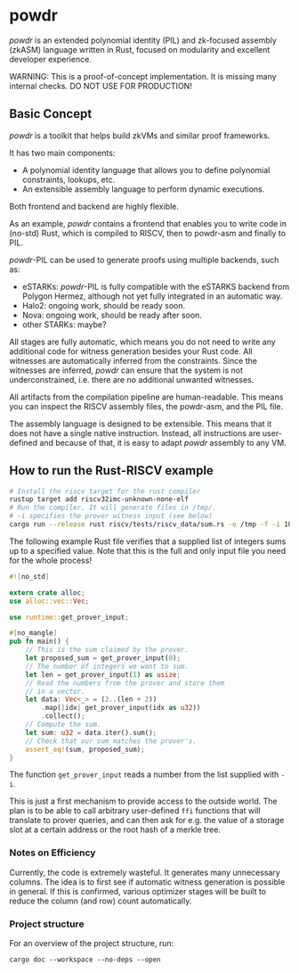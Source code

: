 # powdr

*powdr* is an extended polynomial identity (PIL) and zk-focused assembly (zkASM)
language written in Rust, focused on modularity and excellent developer experience.

WARNING: This is a proof-of-concept implementation. It is missing many internal checks. DO NOT USE FOR PRODUCTION!

## Basic Concept

*powdr* is a toolkit that helps build zkVMs and similar proof frameworks.

It has two main components:

- A polynomial identity language that allows you to define polynomial constraints, lookups, etc.
- An extensible assembly language to perform dynamic executions.
  
Both frontend and backend are highly flexible.

As an example, *powdr* contains a frontend that enables you to write code in (no-std) Rust,
which is compiled to RISCV, then to powdr-asm and finally to PIL.

*powdr*-PIL can be used to generate proofs using multiple backends, such as:

- eSTARKs: *powdr*-PIL is fully compatible with the eSTARKS backend from Polygon Hermez,
  although not yet fully integrated in an automatic way.
- Halo2: ongoing work, should be ready soon.
- Nova: ongoing work, should be ready after soon.
- other STARKs: maybe?

All stages are fully automatic, which means you do not need to write any
additional code for witness generation besides your Rust code. All witnesses
are automatically inferred from the constraints. Since the witnesses are
inferred, *powdr* can ensure that the system is not underconstrained, i.e.
there are no additional unwanted witnesses.

All artifacts from the compilation pipeline are human-readable. This means you
can inspect the RISCV assembly files, the powdr-asm, and the PIL file.

The assembly language is designed to be extensible. This means that it does not have a single
native instruction. Instead, all instructions are user-defined and because of that,
it is easy to adapt *powdr* assembly to any VM.

## How to run the Rust-RISCV example

```sh
# Install the riscv target for the rust compiler
rustup target add riscv32imc-unknown-none-elf
# Run the compiler. It will generate files in /tmp/.
# -i specifies the prover witness input (see below)
cargo run --release rust riscv/tests/riscv_data/sum.rs -o /tmp -f -i 10,2,4,6 
```

The following example Rust file verifies that a supplied list of integers sums up to a specified value.
Note that this is the full and only input file you need for the whole process!

```rust
#![no_std]

extern crate alloc;
use alloc::vec::Vec;

use runtime::get_prover_input;

#[no_mangle]
pub fn main() {
    // This is the sum claimed by the prover.
    let proposed_sum = get_prover_input(0);
    // The number of integers we want to sum.
    let len = get_prover_input(1) as usize;
    // Read the numbers from the prover and store them
    // in a vector.
    let data: Vec<_> = (2..(len + 2))
        .map(|idx| get_prover_input(idx as u32))
        .collect();
    // Compute the sum.
    let sum: u32 = data.iter().sum();
    // Check that our sum matches the prover's.
    assert_eq!(sum, proposed_sum);
}
```

The function `get_prover_input` reads a number from the list supplied with `-i`.

This is just a first mechanism to provide access to the outside world.
The plan is to be able to call arbitrary user-defined `ffi` functions that will translate to prover queries,
and can then ask for e.g. the value of a storage slot at a certain address or the
root hash of a merkle tree.

### Notes on Efficiency

Currently, the code is extremely wasteful. It generates many unnecessary columns.
The idea is to first see if automatic witness generation is possible in general.
If this is confirmed, various optimizer stages will be built to reduce the
column (and row) count automatically.

### Project structure

For an overview of the project structure, run:
```
cargo doc --workspace --no-deps --open
```
